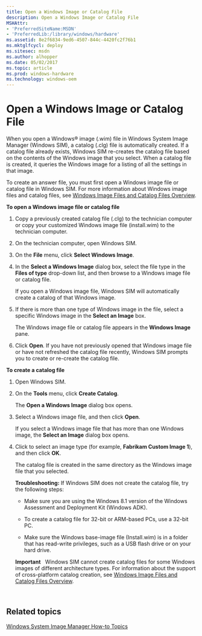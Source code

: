 ```yaml
---
title: Open a Windows Image or Catalog File
description: Open a Windows Image or Catalog File
MSHAttr:
- 'PreferredSiteName:MSDN'
- 'PreferredLib:/library/windows/hardware'
ms.assetid: 8e2f6834-9ed6-4507-844c-4420fc2f76b1
ms.mktglfcycl: deploy
ms.sitesec: msdn
ms.author: alhopper
ms.date: 05/02/2017
ms.topic: article
ms.prod: windows-hardware
ms.technology: windows-oem
---
```


# Open a Windows Image or Catalog File


When you open a Windows® image (.wim) file in Windows System Image Manager (Windows SIM), a catalog (.clg) file is automatically created. If a catalog file already exists, Windows SIM re-creates the catalog file based on the contents of the Windows image that you select. When a catalog file is created, it queries the Windows image for a listing of all the settings in that image.

To create an answer file, you must first open a Windows image file or catalog file in Windows SIM. For more information about Windows image files and catalog files, see [Windows Image Files and Catalog Files Overview](windows-image-files-and-catalog-files-overview.md).

**To open a Windows image file or catalog file**

1.  Copy a previously created catalog file (.clg) to the technician computer or copy your customized Windows image file (install.wim) to the technician computer.

2.  On the technician computer, open Windows SIM.

3.  On the **File** menu, click **Select Windows Image**.

4.  In the **Select a Windows Image** dialog box, select the file type in the **Files of type** drop-down list, and then browse to a Windows image file or catalog file.

    If you open a Windows image file, Windows SIM will automatically create a catalog of that Windows image.

5.  If there is more than one type of Windows image in the file, select a specific Windows image in the **Select an Image** box.

    The Windows image file or catalog file appears in the **Windows Image** pane.

6.  Click **Open**. If you have not previously opened that Windows image file or have not refreshed the catalog file recently, Windows SIM prompts you to create or re-create the catalog file.

**To create a catalog file**

1.  Open Windows SIM.

2.  On the **Tools** menu, click **Create Catalog**.

    The **Open a Windows Image** dialog box opens.

3.  Select a Windows image file, and then click **Open**.

    If you select a Windows image file that has more than one Windows image, the **Select an Image** dialog box opens.

4.  Click to select an image type (for example, **Fabrikam Custom Image 1**), and then click **OK**.

    The catalog file is created in the same directory as the Windows image file that you selected.

    **Troubleshooting:** If Windows SIM does not create the catalog file, try the following steps:

    -   Make sure you are using the Windows 8.1 version of the Windows Assessment and Deployment Kit (Windows ADK).

    -   To create a catalog file for 32-bit or ARM-based PCs, use a 32-bit PC.

    -   Make sure the Windows base-image file (Install.wim) is in a folder that has read-write privileges, such as a USB flash drive or on your hard drive.

    **Important**  
    Windows SIM cannot create catalog files for some Windows images of different architecture types. For information about the support of cross-platform catalog creation, see [Windows Image Files and Catalog Files Overview](windows-image-files-and-catalog-files-overview.md).

     

## Related topics


[Windows System Image Manager How-to Topics](windows-system-image-manager-how-to-topics.md)

 

 







